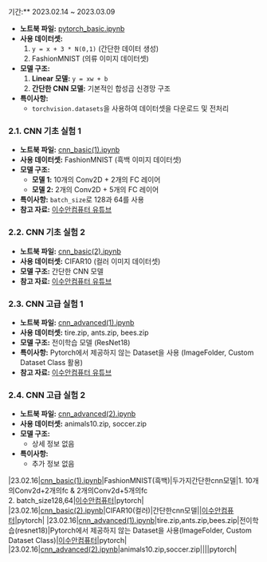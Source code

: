 기간:** 2023.02.14 ~ 2023.03.09

- **노트북 파일:** [pytorch_basic.ipynb](https://github.com/ksouth0413/dltutorial/blob/main/%EC%9D%B4%EC%88%98%EC%95%88%EC%BB%B4%ED%93%A8%ED%84%B0%20'%ED%8C%8C%EC%9D%B4%ED%86%A0%EC%B9%98%20PyTorch'/pytorch_basic.ipynb)
- **사용 데이터셋:**
  1. `y = x + 3 * N(0,1)` (간단한 데이터 생성)
  2. FashionMNIST (의류 이미지 데이터셋)
- **모델 구조:**
  1. **Linear 모델:** `y = xw + b`
  2. **간단한 CNN 모델:** 기본적인 합성곱 신경망 구조
- **특이사항:** 
  - `torchvision.datasets`을 사용하여 데이터셋을 다운로드 및 전처리
 
### 2.1. CNN 기초 실험 1
- **노트북 파일:** [cnn_basic(1).ipynb](https://github.com/ksouth0413/dltutorial/blob/main/cnn_basic(1).ipynb)
- **사용 데이터셋:** FashionMNIST (흑백 이미지 데이터셋)
- **모델 구조:**
  - **모델 1:** 10개의 Conv2D + 2개의 FC 레이어
  - **모델 2:** 2개의 Conv2D + 5개의 FC 레이어
- **특이사항:** `batch_size`로 128과 64를 사용
- **참고 자료:** [이수안컴퓨터 유튜브](https://youtu.be/IwLOWwrz26w?list=PL7ZVZgsnLwEEIC4-KQIchiPda_EjxX61r)

### 2.2. CNN 기초 실험 2
- **노트북 파일:** [cnn_basic(2).ipynb](https://github.com/ksouth0413/dltutorial/blob/main/cnn_basic(2).ipynb)
- **사용 데이터셋:** CIFAR10 (컬러 이미지 데이터셋)
- **모델 구조:** 간단한 CNN 모델
- **참고 자료:** [이수안컴퓨터 유튜브](https://youtu.be/E-LodDU6pIA?list=PL7ZVZgsnLwEEIC4-KQIchiPda_EjxX61r)

### 2.3. CNN 고급 실험 1
- **노트북 파일:** [cnn_advanced(1).ipynb](https://github.com/ksouth0413/dltutorial/blob/main/cnn_advanced(1).ipynb)
- **사용 데이터셋:** tire.zip, ants.zip, bees.zip
- **모델 구조:** 전이학습 모델 (ResNet18)
- **특이사항:** Pytorch에서 제공하지 않는 Dataset을 사용 (ImageFolder, Custom Dataset Class 활용)
- **참고 자료:** [이수안컴퓨터 유튜브](https://youtu.be/szfjmRYPX-4?list=PL7ZVZgsnLwEEIC4-KQIchiPda_EjxX61r)

### 2.4. CNN 고급 실험 2
- **노트북 파일:** [cnn_advanced(2).ipynb](https://github.com/ksouth0413/dltutorial/blob/main/cnn_advanced(2).ipynb)
- **사용 데이터셋:** animals10.zip, soccer.zip
- **모델 구조:** 
  - 상세 정보 없음
- **특이사항:** 
  - 추가 정보 없음
 




|23.02.16|[cnn_basic(1).ipynb](https://github.com/ksouth0413/dltutorial/blob/main/cnn_basic(1).ipynb)|FashionMNIST(흑백)|두가지간단한cnn모델|1. 10개의Conv2d+2개의fc & 2개의Conv2d+5개의fc<br>2. batch_size128,64|[이수안컴퓨터](https://youtu.be/IwLOWwrz26w?list=PL7ZVZgsnLwEEIC4-KQIchiPda_EjxX61r)|pytorch|
|23.02.16|[cnn_basic(2).ipynb](https://github.com/ksouth0413/dltutorial/blob/main/cnn_basic(2).ipynb)|CIFAR10(컬러)|간단한cnn모델||[이수안컴퓨터](https://youtu.be/E-LodDU6pIA?list=PL7ZVZgsnLwEEIC4-KQIchiPda_EjxX61r)|pytorch|
|23.02.16|[cnn_advanced(1).ipynb](https://github.com/ksouth0413/dltutorial/blob/main/cnn_advanced(1).ipynb)|tire.zip,ants.zip,bees.zip|전이학습(resnet18)|Pytorch에서 제공하지 않는 Dataset을 사용(ImageFolder, Custom Dataset Class)|[이수안컴퓨터](https://youtu.be/szfjmRYPX-4?list=PL7ZVZgsnLwEEIC4-KQIchiPda_EjxX61r)|pytorch|
|23.02.16|[cnn_advanced(2).ipynb](https://github.com/ksouth0413/dltutorial/blob/main/cnn_advanced(2).ipynb)|animals10.zip,soccer.zip||||pytorch|
